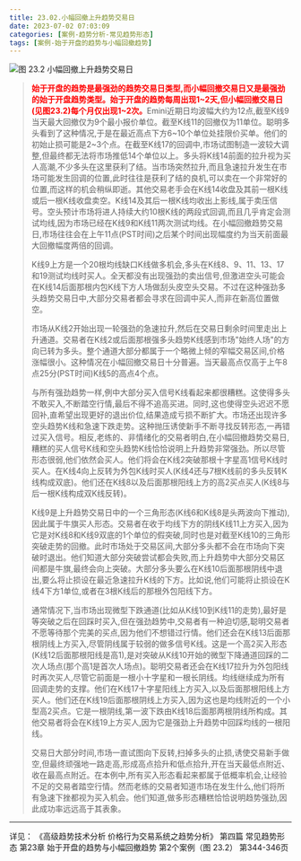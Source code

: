 ```yaml
---
title: 23.02.小幅回撤上升趋势交易日
date: 2023-07-02 07:03:09
categories: [案例-趋势分析-常见趋势形态]
tags: [案例-始于开盘的趋势与小幅回撤趋势]
---
```


![图 23.2 小幅回撤上升趋势交易日](https://objectstorage.us-phoenix-1.oraclecloud.com/n/axdikqaqm3dc/b/bucket1/o/pa-price-charts/trends/c23/Slide2.JPG)

>
><font color="red">**始于开盘的趋势是最强劲的趋势交易日类型,而小幅回撤交易日又是最强劲的始于开盘趋势类型。始于开盘的趋势每周出现1\~2天,但小幅回撤交易日(见图23.2)每个月仅出现1\~2次。**</font>Emini近期日均波幅大约为12点,截至K线9当天最大回撤仅为9个最小报价单位。截至K线11的回撤仅为11单位。聪明多头看到了这种情况,于是在最近高点下方6\~10个单位处挂限价买单。他们的初始止损可能是2\~3个点。在截至K线17的回调中,市场试图制造一波较大调整,但最终都无法将市场推低14个单位以上。多头将K线14前面的拉升视为买人高潮,不少多头在这里获利了结。当市场突然拉升,而且急速拉升发生在市场可能发生回调的位置,此时往往是获利了结的良机,可以卖在一个非常好的位置,而这样的机会稍纵即逝。其他交易老手会在K线14收盘及其前一根K线或后一根K线收盘卖空。K线14及其后一根K线均收出上影线,属于卖压信号。空头预计市场将进人持续大约10根K线的两段式回调,而且几乎肯定会测试均线,因为市场已经在K线9和K线11两次测试均线。在小幅回撤趋势交易日,市场往往会在上午11点(PST时间)之后某个时间出现幅度约为当天前面最大回撤幅度两倍的回调。
>
>K线9上方是一个20根均线缺口K线做多机会,多头在K线8、9、11、13、17和19测试均线时买人。全天都没有出现强劲的卖出信号,但激进空头可能会在K线14后面那根内包K线下方人场做刮头皮空头交易。不过在这种强劲多头趋势交易日中,大部分交易者都会寻求在回调中买人,而非在新高位置做空。
>
>市场从K线2开始出现一轮强劲的急速拉升,然后在交易日剩余时间里走出上升通道。交易者在K线2或后面那根强多头趋势K线感到市场"始终人场"的方向已转为多头。整个通道大部分都属于一个略微上倾的窄幅交易区间,价格涨幅很小。这种情况在小幅回撤交易日十分普遍。当天最高点仅高于上午8点25分(PST时间)K线5的高点4个点。
>
>与所有强劲趋势一样,例中大部分买入信号K线看起来都很糟糕。这使得多头不敢买入,不断踏空行情,最后不得不追高买进。同时,这也使得空头迟迟不愿回补,直希望出现更好的退出价位,结果造成亏损不断扩大。市场还出现许多空头趋势K线和急速下跌走势。这种抛压诱使新手不断寻找反转形态,一再错过买入信号。相反,老练的、非情绪化的交易者明白,在小幅回撤趋势交易日,糟糕的买人信号K线和空头趋势K线恰恰说明上升趋势非常强劲。所以尽管形态很弱,他们依然会买人。他们将会在K线2突破那根十字星高1信号K线时买人。在K线4向上反转为外包K线时买人(K线4还与7根K线前的多头反转K线构成双底)。他们还在K线8以及后面那根阳线上方的高2买点买人(K线8与后一根K线构成双K线反转)。
>
>K线9是上升趋势交易日中的一个三角形态(K线6和K线8是头两波向下推动),因此属于牛旗买人形态。交易者在收于均线下方的阴线K线11上方买入,因为它是对K线8和K线9双底的1个单位的假突破,同时也是对截至K线10的三角形突破走势的回撤。此时市场处于交易区间,大部分多头都不会在市场向下突破时退出。他们知道大部分突破尝试都会失败,而上升趋势中大部分交易区间都是牛旗,最终会向上突破。大部分多头要么在K线10后面那根阴线中退出,要么将止损设在最近急速拉升K线的下方。比如说,他们可能将止损设在K线4下方1单位,或者在3根K线后的那根外包阳线下方。
>
>通常情况下,当市场出现微型下跌通道(比如从K线10到K线11的走势),最好是等突破之后在回踩时买入,但在强劲趋势中,交易者有一种迫切感,聪明交易者不愿等待那个完美的买点,因为他们不想错过行情。他们还会在K线13后面那根阴线上方买入,尽管阴线属于较弱的做多信号K线。这是一个高2买入形态(K线12后面那根阳线是高1),是对突破从K线10开始的微型下降通道回踩的二次人场点(那个高1是首次人场点)。聪明交易者还会在K线17拉升为外包阳线时再次买人,尽管它前面是一根小十字星和一根长阴线。均线继续成为所有回调走势的支撑。他们在K线17十字星阳线上方买入,以及后面那根阳线上方买人。他们还在K线19后面那根阴线上方买入,因为这也是均线附近的一个小型高2买点。它是一根阴线,第一波下跌由K线18后面那两根阴线所构成。其他交易者将会在K线19上方买人,因为它是强劲上升趋势中回踩均线的一根阳线。
>
>交易日大部分时间,市场一直试图向下反转,扫掉多头的止损,诱使交易新手做空,但最终顽强地一路走高,形成高点拾升和低点拾升,开在当天最低点附近、收在最高点附近。在本例中,所有买入形态看起来都属于低概率机会,让经验不足的交易者踏空行情。然而老练的交易者知道市场在发生什么,他们将所有急速下挫都视为买入机会。他们知道,做多形态糟糕恰恰说明趋势强劲,因此成功率远远高于其表象。
>

---
详见：
《高级趋势技术分析 价格行为交易系统之趋势分析》
第四篇 常见趋势形态
第23章 始于开盘的趋势与小幅回撤趋势
第2个案例（图 23.2）
第344-346页
